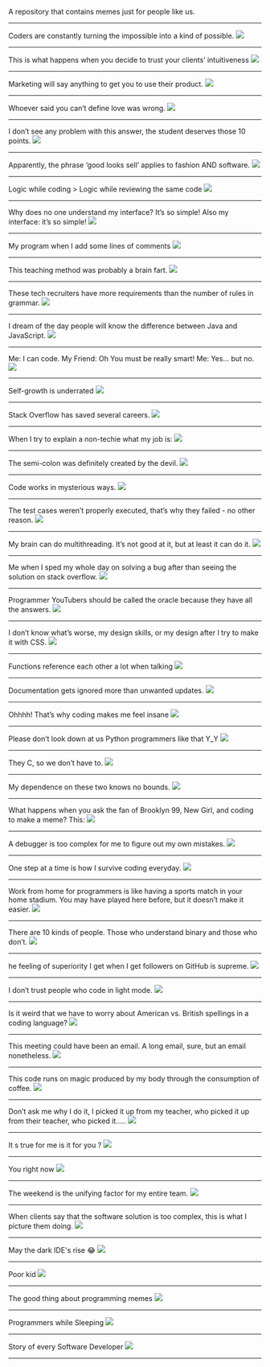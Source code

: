 A repository that contains memes just for people like us.

-------------------------------------

Coders are constantly turning the impossible into a kind of possible.
![](./images/1.jpg)

--------------------------------------------------------------------------

This is what happens when you decide to trust your clients’ intuitiveness
![](./images/2.png)

--------------------------------------------------------------------------

Marketing will say anything to get you to use their product.
![](./images/3.png)

--------------------------------------------------------------------------

Whoever said you can’t define love was wrong.
![](./images/4.jpg)

--------------------------------------------------------------------------

I don’t see any problem with this answer, the student deserves those 10 points.
![](./images/5.png)

--------------------------------------------------------------------------

Apparently, the phrase ‘good looks sell’ applies to fashion AND software.
![](./images/6.png)

--------------------------------------------------------------------------

Logic while coding > Logic while reviewing the same code
![](./images/7.png)

--------------------------------------------------------------------------

Why does no one understand my interface? It’s so simple! Also my interface: it’s so simple!
![](./images/8.png)

--------------------------------------------------------------------------

My program when I add some lines of comments
![](./images/9.png)

--------------------------------------------------------------------------

This teaching method was probably a brain fart.
![](./images/10.png)

--------------------------------------------------------------------------

These tech recruiters have more requirements than the number of rules in grammar.
![](./images/11.png)

--------------------------------------------------------------------------

I dream of the day people will know the difference between Java and JavaScript.
![](./images/12.png)

--------------------------------------------------------------------------

Me: I can code. My Friend: Oh You must be really smart! Me: Yes… but no.
![](./images/13.png)

--------------------------------------------------------------------------

Self-growth is underrated
![](./images/14.png)

--------------------------------------------------------------------------

Stack Overflow has saved several careers.
![](./images/15.png)

--------------------------------------------------------------------------

When I try to explain a non-techie what my job is:
![](./images/16.png)

--------------------------------------------------------------------------

The semi-colon was definitely created by the devil.
![](./images/17.png)

--------------------------------------------------------------------------

Code works in mysterious ways.
![](./images/18.jpeg)

--------------------------------------------------------------------------

The test cases weren’t properly executed, that’s why they failed - no other reason.
![](./images/19.png)

--------------------------------------------------------------------------

My brain can do multithreading. It’s not good at it, but at least it can do it.
![](./images/20.png)

--------------------------------------------------------------------------

Me when I sped my whole day on solving a bug after than seeing the solution on stack overflow.
![](./images/21.png)

--------------------------------------------------------------------------

Programmer YouTubers should be called the oracle because they have all the answers.
![](./images/23.png)

--------------------------------------------------------------------------

I don’t know what’s worse, my design skills, or my design after I try to make it with CSS.
![](./images/24.gif)

--------------------------------------------------------------------------

Functions reference each other a lot when talking
![](./images/25.png)

--------------------------------------------------------------------------

Documentation gets ignored more than unwanted updates.
![](./images/26.png)

--------------------------------------------------------------------------

Ohhhh! That’s why coding makes me feel insane
![](./images/27.png)

--------------------------------------------------------------------------

Please don’t look down at us Python programmers like that Y_Y
![](./images/28.png)

--------------------------------------------------------------------------

They C, so we don’t have to.
![](./images/29.png)

--------------------------------------------------------------------------

My dependence on these two knows no bounds.
![](./images/30.png)

--------------------------------------------------------------------------

What happens when you ask the fan of Brooklyn 99, New Girl, and coding to make a meme? This:
![](./images/31.png)

--------------------------------------------------------------------------

A debugger is too complex for me to figure out my own mistakes.
![](./images/32.png)

--------------------------------------------------------------------------

One step at a time is how I survive coding everyday.
![](./images/33.png)

--------------------------------------------------------------------------

Work from home for programmers is like having a sports match in your home stadium. You may have played here before, but it doesn’t make it easier.
![](./images/34.png)

--------------------------------------------------------------------------

There are 10 kinds of people. Those who understand binary and those who don’t.
![](./images/35.png)

--------------------------------------------------------------------------

he feeling of superiority I get when I get followers on GitHub is supreme.
![](./images/36.png)

--------------------------------------------------------------------------

I don’t trust people who code in light mode.
![](./images/37.png)

--------------------------------------------------------------------------

 Is it weird that we have to worry about American vs. British spellings in a coding language?
![](./images/38.png)

--------------------------------------------------------------------------

This meeting could have been an email. A long email, sure, but an email nonetheless.
![](./images/39.png)

--------------------------------------------------------------------------

This code runs on magic produced by my body through the consumption of coffee.
![](./images/40.png)

--------------------------------------------------------------------------

Don’t ask me why I do it, I picked it up from my teacher, who picked it up from their teacher, who picked it…..
![](./images/41.png)

--------------------------------------------------------------------------

It s true for me is it for you ?
![](./images/42.png)

--------------------------------------------------------------------------

You right now
![](./images/43.png)

--------------------------------------------------------------------------

The weekend is the unifying factor for my entire team.
![](./images/44.gif)

--------------------------------------------------------------------------

When clients say that the software solution is too complex, this is what I picture them doing.
![](./images/45.gif)

--------------------------------------------------------------------------

May the dark IDE's rise 😂
![](./images/46.jpg)

--------------------------------------------------------------------------

Poor kid
![](./images/47.jpg)

--------------------------------------------------------------------------

The good thing about programming memes
![](./images/48.png)

--------------------------------------------------------------------------

Programmers while Sleeping
![](./images/49.jpg)

--------------------------------------------------------------------------

Story of every Software Developer
![](./images/50.jpg)

-------------------------------------
